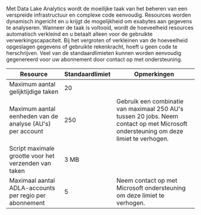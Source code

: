 Met Data Lake Analytics wordt de moeilijke taak van het beheren van een verspreide infrastructuur en complexe code eenvoudig. Resources worden dynamisch ingericht en u krijgt de mogelijkheid om exabytes aan gegevens te analyseren. Wanneer de taak is voltooid, wordt de hoeveelheid resources automatisch verkleind en u betaalt alleen voor de gebruikte verwerkingscapaciteit. Bij het vergroten of verkleinen van de hoeveelheid opgeslagen gegevens of gebruikte rekenkracht, hoeft u geen code te herschrijven. Veel van de standaardlimieten kunnen worden eenvoudig gegenereerd voor uw abonnement door contact op met ondersteuning. 

| **Resource** | **Standaardlimiet** | **Opmerkingen** |
| --- | --- | --- |
| Maximum aantal gelijktijdige taken |20 | |
| Maximum aantal eenheden van de analyse (AU's) per account |250 | Gebruik een combinatie van maximaal 250 AU's tussen 20 jobs.  Neem contact op met Microsoft ondersteuning om deze limiet te verhogen. |
| Script maximale grootte voor het verzenden van taken | 3 MB | |
| Maximaal aantal ADLA-accounts per regio per abonnement | 5 | Neem contact op met Microsoft ondersteuning om deze limiet te verhogen. |
